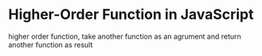 # Higher-Order Function in JavaScript
 higher order function, take another function as an agrument and return another function as result
